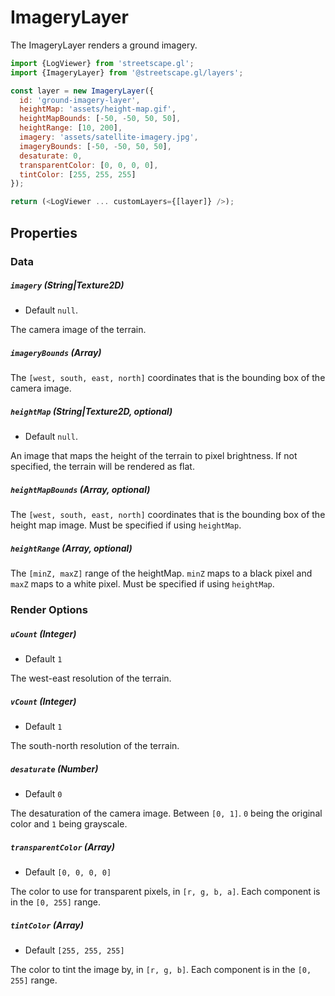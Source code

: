 # ImageryLayer

The ImageryLayer renders a ground imagery.

```js
import {LogViewer} from 'streetscape.gl';
import {ImageryLayer} from '@streetscape.gl/layers';

const layer = new ImageryLayer({
  id: 'ground-imagery-layer',
  heightMap: 'assets/height-map.gif',
  heightMapBounds: [-50, -50, 50, 50],
  heightRange: [10, 200],
  imagery: 'assets/satellite-imagery.jpg',
  imageryBounds: [-50, -50, 50, 50],
  desaturate: 0,
  transparentColor: [0, 0, 0, 0],
  tintColor: [255, 255, 255]
});

return (<LogViewer ... customLayers={[layer]} />);
```

## Properties

### Data

##### `imagery` (String|Texture2D)

- Default `null`.

The camera image of the terrain.

##### `imageryBounds` (Array)

The `[west, south, east, north]` coordinates that is the bounding box of the camera image.


##### `heightMap` (String|Texture2D, optional)

- Default `null`.

An image that maps the height of the terrain to pixel brightness. If not specified, the terrain will be rendered as flat.

##### `heightMapBounds` (Array, optional)

The `[west, south, east, north]` coordinates that is the bounding box of the height map image. Must be specified if using `heightMap`.

##### `heightRange` (Array, optional)

The `[minZ, maxZ]` range of the heightMap. `minZ` maps to a black pixel and `maxZ` maps to a white pixel. Must be specified if using `heightMap`.


### Render Options

##### `uCount` (Integer)

- Default `1`

The west-east resolution of the terrain.

##### `vCount` (Integer)

- Default `1`

The south-north resolution of the terrain.

##### `desaturate` (Number)

- Default `0`

The desaturation of the camera image. Between `[0, 1]`. `0` being the original color and `1` being grayscale.


##### `transparentColor` (Array)

- Default `[0, 0, 0, 0]`

The color to use for transparent pixels, in `[r, g, b, a]`. Each component is in the `[0, 255]` range.

##### `tintColor` (Array)

- Default `[255, 255, 255]`

The color to tint the image by, in `[r, g, b]`. Each component is in the `[0, 255]` range.


